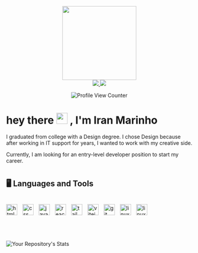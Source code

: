 <div id="header" align="center">
    <img src="https://media.giphy.com/media/ZVik7pBtu9dNS/giphy.gif" width="200" />
</div>

<div id="badges" align="center">
    <a href="https://www.linkedin.com/in/iran-marinho/">
        <img src="https://img.shields.io/badge/LinkedIn-blue?logo=linkedin&logoColor=white&style=for-the-badge" />
    </a>
    <a href="mailto:imarinho.dev@gmail.com">
        <img src="https://img.shields.io/badge/Gmail-red?logo=gmail&logoColor=white&style=for-the-badge" /> 
    </a>
</div>

<div id="profile" align="center">

![Profile View Counter](https://komarev.com/ghpvc/?username=imarinho-dev)

</div>

<h1>
  hey there
  <img src="https://media.giphy.com/media/hvRJCLFzcasrR4ia7z/giphy.gif" width="30px"/>
  , I'm Iran Marinho
</h1>

<p>I graduated from college with a Design degree.
I chose Design because after working in IT support for years, I wanted to work with my creative side.</p>

<p>Currently, I am looking for an entry-level developer position to start my career.</p>

#

## 🖥️ Languages and Tools

<br>
<div style="height: 60px">
    <img  alt="html" width="30px" style="padding-right:10px" src="https://cdn.jsdelivr.net/gh/devicons/devicon/icons/html5/html5-plain.svg" />
    <img  alt="css" width="30px" style="padding-right:10px" src="https://cdn.jsdelivr.net/gh/devicons/devicon/icons/css3/css3-plain.svg" />
    <img  alt="javascript" width="30px" style="padding-right:10px" src="https://cdn.jsdelivr.net/gh/devicons/devicon/icons/javascript/javascript-plain.svg" />
    <img  alt="react" width="30px" style="padding-right:10px" src="https://cdn.jsdelivr.net/gh/devicons/devicon/icons/react/react-original.svg"  />
    <img  alt="tailwind" width="30px" style="padding-right:10px" src="https://cdn.jsdelivr.net/gh/devicons/devicon/icons/tailwindcss/tailwindcss-plain.svg" />
    <img  alt="vitejs" width="30px" style="padding-right:10px" src="https://api.iconify.design/vscode-icons/file-type-vite.svg" />
    <img  alt="git" width="30px" style="padding-right:10px" src="https://cdn.jsdelivr.net/gh/devicons/devicon/icons/git/git-plain.svg" />
    <img  alt="linux" width="30px" style="padding-right:10px" src="https://cdn.jsdelivr.net/gh/devicons/devicon/icons/linux/linux-original.svg" />
    <img  alt="linux" width="30px" style="padding-right:10px" src="https://cdn.jsdelivr.net/gh/devicons/devicon/icons/debian/debian-plain.svg" />
</div>

#

![Your Repository's Stats](https://github-readme-stats.vercel.app/api/top-langs/?username=imarinho-dev&theme=transparent&layout=compact)
